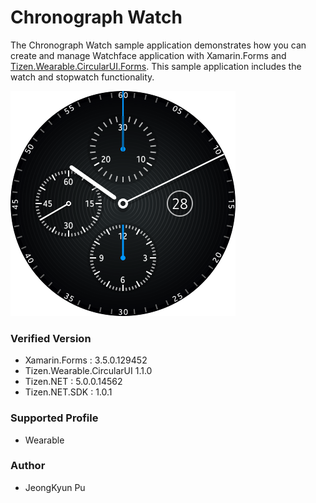 # Chronograph Watch

The Chronograph Watch sample application demonstrates how you can create and manage Watchface application with Xamarin.Forms and [Tizen.Wearable.CircularUI.Forms](https://github.com/Samsung/Tizen.CircularUI).
This sample application includes the watch and stopwatch functionality.


![screen_shot](./screen_shot.png)


### Verified Version
* Xamarin.Forms : 3.5.0.129452
* Tizen.Wearable.CircularUI 1.1.0
* Tizen.NET : 5.0.0.14562
* Tizen.NET.SDK : 1.0.1


### Supported Profile
* Wearable


### Author
* JeongKyun Pu
